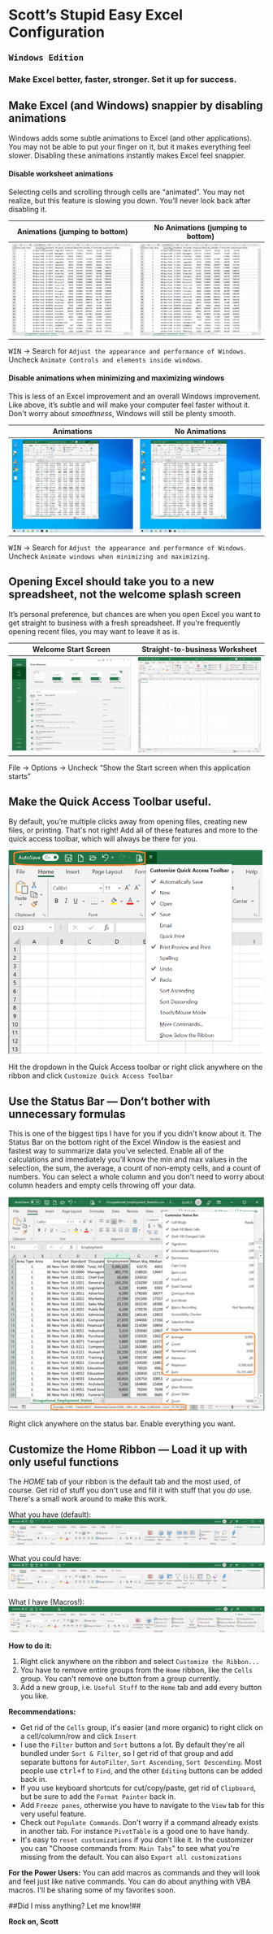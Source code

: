 # Scott’s Stupid Easy Excel Configuration
### <kbd>Windows Edition</kbd> 
### Make Excel better, faster, stronger. Set it up for success.

## Make Excel (and Windows) snappier by disabling animations
Windows adds some subtle animations to Excel (and other applications). You may not be able to put your finger on it, but it makes everything feel slower. Disabling these animations instantly makes Excel feel snappier. 

#### Disable worksheet animations
Selecting cells and scrolling through cells are “animated”. You may not realize, but this feature is slowing you down. You’ll never look back after disabling it.

Animations (jumping to bottom)| No Animations (jumping to bottom)
--- | ---
![Scrolling with animations turned on](/images/scroll_before.gif)[]() | ![Scrolling with animations turned off](/images/scroll_after.gif)[]()

<kbd>WIN</kbd> → Search for `Adjust the appearance and performance of Windows`. Uncheck `Animate Controls and elements inside windows`.

#### Disable animations when minimizing and maximizing windows
This is less of an Excel improvement and an overall Windows improvement. Like above, it’s subtle and will make your computer feel faster without it. Don't worry about _smoothness_, Windows will still be plenty smooth.

Animations | No Animations
--- | ---
![Minimizing and maximizing windows with animations turned on](/images/window_before.gif)[]() | ![Minimizing and maximizing windows with animations turned off](/images/window_after.gif)[]()

<kbd>WIN</kbd> → Search for `Adjust the appearance and performance of Windows`. Uncheck `Animate windows when minimizing and maximizing`.

## Opening Excel should take you to a new spreadsheet, not the welcome splash screen
It’s personal preference, but chances are when you open Excel you want to get straight to business with a fresh spreadsheet. If you're frequently opening recent files, you may want to leave it as is. 

Welcome Start Screen | Straight-to-business Worksheet
--- | ---
![Open to Excel Splash](/images/welcome_splash.png)[]() | ![Open to Worksheet](/images/new_sheet.png)[]()

File → Options → Uncheck “Show the Start screen when this application starts”


## Make the Quick Access Toolbar useful.
By default, you’re multiple clicks away from opening files, creating new files, or printing. That's not right! Add all of these features and more to the quick access toolbar, which will always be there for you.

<img src="/images/quick_access.png" width="500px" />

Hit the dropdown in the Quick Access toolbar or right click anywhere on the ribbon and click `Customize Quick Access Toolbar`

## Use the Status Bar — Don’t bother with unnecessary formulas
This is one of the biggest tips I have for you if you didn't know about it. The Status Bar on the bottom right of the Excel Window is the easiest and fastest way to summarize data you’ve selected. Enable all of the calculations and immediately you’ll know the min and max values in the selection, the sum, the average, a count of non-empty cells, and a count of numbers. You can select a whole column and you don't need to worry about column headers and empty cells throwing off your data.

<img src="/images/status_bar.png" width="600px" />

Right click anywhere on the status bar. Enable everything you want.

## Customize the Home Ribbon — Load it up with only useful functions
The *HOME* tab of your ribbon is the default tab and the most used, of course. Get rid of stuff you don't use and fill it with stuff that you _do_ use. There's a small work around to make this work. 

What you have (default):
![Default Ribbon](/images/ribbon_default.png)[]()

What you could have:
![Better Ribbon](/images/ribbon_you.png)[]()

What I have (Macros!):
![Ribbon with Macros](/images/ribbon_me.png)[]()

**How to do it:**
1. Right click anywhere on the ribbon and select `Customize the Ribbon...`
2. You have to remove entire groups from the `Home` ribbon, like the `Cells` group. You can't remove one button from a group currently.
3. Add a new group, i.e. `Useful Stuff` to the `Home` tab and add every button you like.

**Recommendations:**
* Get rid of the `Cells` group, it's easier (and more organic) to right click on a cell/column/row and click `Insert`
* I use the `Filter` button and `Sort` buttons a lot. By default they're all bundled under `Sort & Filter`, so I get rid of that group and add separate buttons for `AutoFilter`, `Sort Ascending`, `Sort Descending`. Most people use <kbd>ctrl+f</kbd> to `Find`, and the other `Editing` buttons can be added back in.
* If you use keyboard shortcuts for cut/copy/paste, get rid of `Clipboard`, but be sure to add the `Format Painter` back in.
* Add `Freeze panes`, otherwise you have to navigate to the `View` tab for this very useful feature.
* Check out `Populate Commands`. Don't worry if a command already exists in another tab. For instance `PivotTable` is a good one to have handy. 
* It's easy to `reset customizations` if you don't like it. In the customizer you can "Choose commands from: `Main Tabs`" to see what you're missing from the default. You can also `Export all customizations`

**For the Power Users:**
You can add macros as commands and they will look and feel just like native commands. You can do about anything with VBA macros. I'll be sharing some of my favorites soon.

##Did I miss anything? Let me know!##

**Rock on,
Scott**
